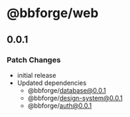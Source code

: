 # @bbforge/web

## 0.0.1

### Patch Changes

- initial release
- Updated dependencies
  - @bbforge/database@0.0.1
  - @bbforge/design-system@0.0.1
  - @bbforge/auth@0.0.1
